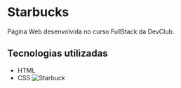 # Starbucks

Página Web desenvolvida no curso FullStack da DevClub.

## Tecnologias utilizadas

- HTML
- CSS
  ![Starbuck](https://github.com/vinnicius-rezende29/Starbucks/assets/167578344/0b0118ef-867c-40d0-8dc8-d912b7dcbf40)
